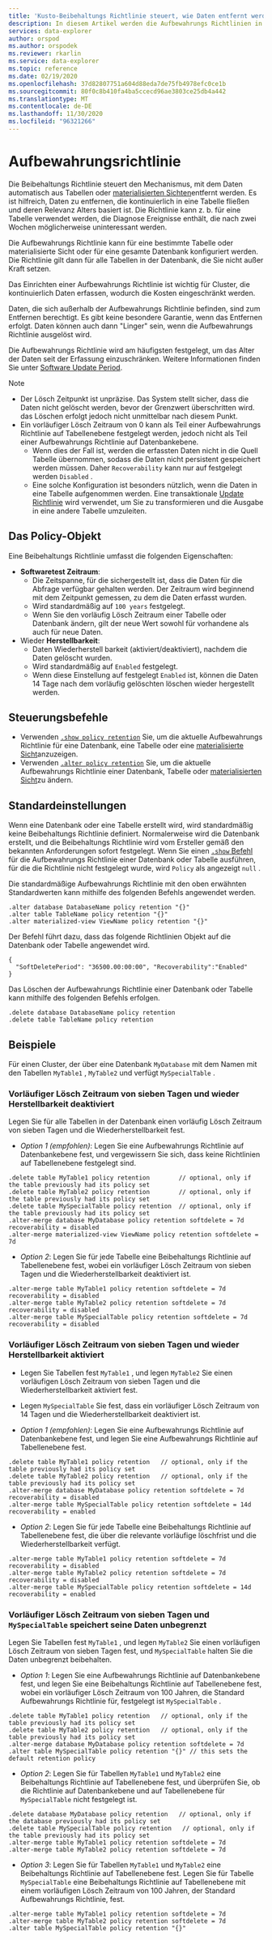 ```yaml
---
title: 'Kusto-Beibehaltungs Richtlinie steuert, wie Daten entfernt werden: Azure Daten-Explorer'
description: In diesem Artikel werden die Aufbewahrungs Richtlinien in Azure Daten-Explorer beschrieben.
services: data-explorer
author: orspod
ms.author: orspodek
ms.reviewer: rkarlin
ms.service: data-explorer
ms.topic: reference
ms.date: 02/19/2020
ms.openlocfilehash: 37d82807751a604d88eda7de75fb4978efc0ce1b
ms.sourcegitcommit: 80f0c8b410fa4ba5ccecd96ae3803ce25db4a442
ms.translationtype: MT
ms.contentlocale: de-DE
ms.lasthandoff: 11/30/2020
ms.locfileid: "96321266"
---
```

# <a name="retention-policy"></a>Aufbewahrungsrichtlinie

Die Beibehaltungs Richtlinie steuert den Mechanismus, mit dem Daten automatisch aus Tabellen oder [materialisierten Sichten](materialized-views/materialized-view-overview.md)entfernt werden. Es ist hilfreich, Daten zu entfernen, die kontinuierlich in eine Tabelle fließen und deren Relevanz Alters basiert ist. Die Richtlinie kann z. b. für eine Tabelle verwendet werden, die Diagnose Ereignisse enthält, die nach zwei Wochen möglicherweise uninteressant werden.

Die Aufbewahrungs Richtlinie kann für eine bestimmte Tabelle oder materialisierte Sicht oder für eine gesamte Datenbank konfiguriert werden. Die Richtlinie gilt dann für alle Tabellen in der Datenbank, die Sie nicht außer Kraft setzen.

Das Einrichten einer Aufbewahrungs Richtlinie ist wichtig für Cluster, die kontinuierlich Daten erfassen, wodurch die Kosten eingeschränkt werden.

Daten, die sich außerhalb der Aufbewahrungs Richtlinie befinden, sind zum Entfernen berechtigt. Es gibt keine besondere Garantie, wenn das Entfernen erfolgt. Daten können auch dann "Linger" sein, wenn die Aufbewahrungs Richtlinie ausgelöst wird.

Die Aufbewahrungs Richtlinie wird am häufigsten festgelegt, um das Alter der Daten seit der Erfassung einzuschränken. Weitere Informationen finden Sie unter [Software Update Period](#the-policy-object).

> [!NOTE]
> * Der Lösch Zeitpunkt ist unpräzise. Das System stellt sicher, dass die Daten nicht gelöscht werden, bevor der Grenzwert überschritten wird. das Löschen erfolgt jedoch nicht unmittelbar nach diesem Punkt.
> * Ein vorläufiger Lösch Zeitraum von 0 kann als Teil einer Aufbewahrungs Richtlinie auf Tabellenebene festgelegt werden, jedoch nicht als Teil einer Aufbewahrungs Richtlinie auf Datenbankebene.
>   * Wenn dies der Fall ist, werden die erfassten Daten nicht in die Quell Tabelle übernommen, sodass die Daten nicht persistent gespeichert werden müssen. Daher `Recoverability` kann nur auf festgelegt werden `Disabled` .
>   * Eine solche Konfiguration ist besonders nützlich, wenn die Daten in eine Tabelle aufgenommen werden.
> Eine transaktionale [Update Richtlinie](updatepolicy.md) wird verwendet, um Sie zu transformieren und die Ausgabe in eine andere Tabelle umzuleiten.

## <a name="the-policy-object"></a>Das Policy-Objekt

Eine Beibehaltungs Richtlinie umfasst die folgenden Eigenschaften:

* **Softwaretest Zeitraum**:
    * Die Zeitspanne, für die sichergestellt ist, dass die Daten für die Abfrage verfügbar gehalten werden. Der Zeitraum wird beginnend mit dem Zeitpunkt gemessen, zu dem die Daten erfasst wurden.
    * Wird standardmäßig auf `100 years` festgelegt.
    * Wenn Sie den vorläufig Lösch Zeitraum einer Tabelle oder Datenbank ändern, gilt der neue Wert sowohl für vorhandene als auch für neue Daten.
* Wieder **Herstellbarkeit**:
    * Daten Wiederherstell barkeit (aktiviert/deaktiviert), nachdem die Daten gelöscht wurden.
    * Wird standardmäßig auf `Enabled` festgelegt.
    * Wenn diese Einstellung auf festgelegt `Enabled` ist, können die Daten 14 Tage nach dem vorläufig gelöschten löschen wieder hergestellt werden.

## <a name="control-commands"></a>Steuerungsbefehle

* Verwenden [`.show policy retention`](../management/retention-policy.md) Sie, um die aktuelle Aufbewahrungs Richtlinie für eine Datenbank, eine Tabelle oder eine [materialisierte Sicht](materialized-views/materialized-view-overview.md)anzuzeigen.
* Verwenden [`.alter policy retention`](../management/retention-policy.md) Sie, um die aktuelle Aufbewahrungs Richtlinie einer Datenbank, Tabelle oder [materialisierten Sicht](materialized-views/materialized-view-overview.md)zu ändern.

## <a name="defaults"></a>Standardeinstellungen

Wenn eine Datenbank oder eine Tabelle erstellt wird, wird standardmäßig keine Beibehaltungs Richtlinie definiert. Normalerweise wird die Datenbank erstellt, und die Beibehaltungs Richtlinie wird vom Ersteller gemäß den bekannten Anforderungen sofort festgelegt.
Wenn Sie einen [ `.show` Befehl](../management/retention-policy.md) für die Aufbewahrungs Richtlinie einer Datenbank oder Tabelle ausführen, für die die Richtlinie nicht festgelegt wurde, wird `Policy` als angezeigt `null` .

Die standardmäßige Aufbewahrungs Richtlinie mit den oben erwähnten Standardwerten kann mithilfe des folgenden Befehls angewendet werden.

```kusto
.alter database DatabaseName policy retention "{}"
.alter table TableName policy retention "{}"
.alter materialized-view ViewName policy retention "{}"
```

Der Befehl führt dazu, dass das folgende Richtlinien Objekt auf die Datenbank oder Tabelle angewendet wird.

```kusto
{
  "SoftDeletePeriod": "36500.00:00:00", "Recoverability":"Enabled"
}
```

Das Löschen der Aufbewahrungs Richtlinie einer Datenbank oder Tabelle kann mithilfe des folgenden Befehls erfolgen.

```kusto
.delete database DatabaseName policy retention
.delete table TableName policy retention
```

## <a name="examples"></a>Beispiele

Für einen Cluster, der über eine Datenbank `MyDatabase` mit dem Namen mit den Tabellen `MyTable1` , `MyTable2` und verfügt `MySpecialTable` .

### <a name="soft-delete-period-of-seven-days-and-recoverability-disabled"></a>Vorläufiger Lösch Zeitraum von sieben Tagen und wieder Herstellbarkeit deaktiviert

Legen Sie für alle Tabellen in der Datenbank einen vorläufig Lösch Zeitraum von sieben Tagen und die Wiederherstellbarkeit fest.

* *Option 1 (empfohlen)*: Legen Sie eine Aufbewahrungs Richtlinie auf Datenbankebene fest, und vergewissern Sie sich, dass keine Richtlinien auf Tabellenebene festgelegt sind.

```kusto
.delete table MyTable1 policy retention        // optional, only if the table previously had its policy set
.delete table MyTable2 policy retention        // optional, only if the table previously had its policy set
.delete table MySpecialTable policy retention  // optional, only if the table previously had its policy set
.alter-merge database MyDatabase policy retention softdelete = 7d recoverability = disabled
.alter-merge materialized-view ViewName policy retention softdelete = 7d 
```

* *Option 2*: Legen Sie für jede Tabelle eine Beibehaltungs Richtlinie auf Tabellenebene fest, wobei ein vorläufiger Lösch Zeitraum von sieben Tagen und die Wiederherstellbarkeit deaktiviert ist.

```kusto
.alter-merge table MyTable1 policy retention softdelete = 7d recoverability = disabled
.alter-merge table MyTable2 policy retention softdelete = 7d recoverability = disabled
.alter-merge table MySpecialTable policy retention softdelete = 7d recoverability = disabled
```

### <a name="soft-delete-period-of-seven-days-and-recoverability-enabled"></a>Vorläufiger Lösch Zeitraum von sieben Tagen und wieder Herstellbarkeit aktiviert

* Legen Sie Tabellen fest `MyTable1` , und legen `MyTable2` Sie einen vorläufigen Lösch Zeitraum von sieben Tagen und die Wiederherstellbarkeit aktiviert fest.
* Legen `MySpecialTable` Sie fest, dass ein vorläufiger Lösch Zeitraum von 14 Tagen und die Wiederherstellbarkeit deaktiviert ist.

* *Option 1 (empfohlen)*: Legen Sie eine Aufbewahrungs Richtlinie auf Datenbankebene fest, und legen Sie eine Aufbewahrungs Richtlinie auf Tabellenebene fest.

```kusto
.delete table MyTable1 policy retention   // optional, only if the table previously had its policy set
.delete table MyTable2 policy retention   // optional, only if the table previously had its policy set
.alter-merge database MyDatabase policy retention softdelete = 7d recoverability = disabled
.alter-merge table MySpecialTable policy retention softdelete = 14d recoverability = enabled
```

* *Option 2*: Legen Sie für jede Tabelle eine Beibehaltungs Richtlinie auf Tabellenebene fest, die über die relevante vorläufige löschfrist und die Wiederherstellbarkeit verfügt.

```kusto
.alter-merge table MyTable1 policy retention softdelete = 7d recoverability = disabled
.alter-merge table MyTable2 policy retention softdelete = 7d recoverability = disabled
.alter-merge table MySpecialTable policy retention softdelete = 14d recoverability = enabled
```

### <a name="soft-delete-period-of-seven-days-and-myspecialtable-keeps-its-data-indefinitely"></a>Vorläufiger Lösch Zeitraum von sieben Tagen und `MySpecialTable` speichert seine Daten unbegrenzt

Legen Sie Tabellen fest `MyTable1` , und legen `MyTable2` Sie einen vorläufigen Lösch Zeitraum von sieben Tagen fest, und `MySpecialTable` halten Sie die Daten unbegrenzt beibehalten.

* *Option 1*: Legen Sie eine Aufbewahrungs Richtlinie auf Datenbankebene fest, und legen Sie eine Beibehaltungs Richtlinie auf Tabellenebene fest, wobei ein vorläufiger Lösch Zeitraum von 100 Jahren, die Standard Aufbewahrungs Richtlinie für, festgelegt ist `MySpecialTable` .

```kusto
.delete table MyTable1 policy retention   // optional, only if the table previously had its policy set
.delete table MyTable2 policy retention   // optional, only if the table previously had its policy set
.alter-merge database MyDatabase policy retention softdelete = 7d
.alter table MySpecialTable policy retention "{}" // this sets the default retention policy
```

* *Option 2*: Legen Sie für Tabellen `MyTable1` und `MyTable2` eine Beibehaltungs Richtlinie auf Tabellenebene fest, und überprüfen Sie, ob die Richtlinie auf Datenbankebene und auf Tabellenebene für `MySpecialTable` nicht festgelegt ist.

```kusto
.delete database MyDatabase policy retention   // optional, only if the database previously had its policy set
.delete table MySpecialTable policy retention   // optional, only if the table previously had its policy set
.alter-merge table MyTable1 policy retention softdelete = 7d
.alter-merge table MyTable2 policy retention softdelete = 7d
```

* *Option 3*: Legen Sie für Tabellen `MyTable1` und `MyTable2` eine Beibehaltungs Richtlinie auf Tabellenebene fest. Legen Sie für Tabelle `MySpecialTable` eine Beibehaltungs Richtlinie auf Tabellenebene mit einem vorläufigen Lösch Zeitraum von 100 Jahren, der Standard Aufbewahrungs Richtlinie, fest.

```kusto
.alter-merge table MyTable1 policy retention softdelete = 7d
.alter-merge table MyTable2 policy retention softdelete = 7d
.alter table MySpecialTable policy retention "{}"
```
